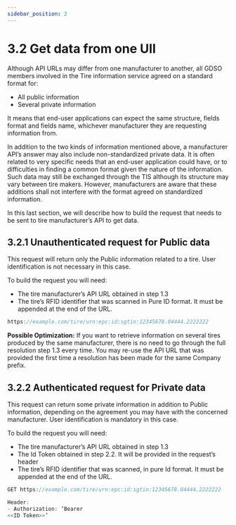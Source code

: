 ```yaml
---
sidebar_position: 2
---
```


# 3.2 Get data from one UII

Although API URLs may differ from one manufacturer to another, all GDSO members involved in the Tire
information service agreed on a standard format for:
* All public information
* Several private information
  
It means that end-user applications can expect the same structure, fields format and fields name, whichever manufacturer they are requesting information from.

In addition to the two kinds of information mentioned above, a manufacturer API’s answer may also include
non-standardized private data. It is often related to very specific needs that an end-user application could have, or to difficulties in finding a common format given the nature of the information. Such data may still be
exchanged through the TIS although its structure may vary between tire makers. However, manufacturers
are aware that these additions shall not interfere with the format agreed on standardized information.

In this last section, we will describe how to build the request that needs to be sent to tire manufacturer’s API
to get data.

## 3.2.1 Unauthenticated request for Public data
This request will return only the Public information related to a tire. User identification is not necessary in
this case.

To build the request you will need:
* The tire manufacturer’s API URL obtained in step 1.3
* The tire’s RFID identifier that was scanned in Pure ID format. It must be appended at the end of the
URL.


```jsx title='Example of url to call, combining url given by the revolver and tire ID'
https://example.com/tire/urn:epc:id:sgtin:12345678.04444.2222222
```

**Possible Optimization:** If you want to retrieve information on several tires produced by the same
manufacturer, there is no need to go through the full resolution step 1.3 every time. You may re-use the API
URL that was provided the first time a resolution has been made for the same Company prefix.

## 3.2.2 Authenticated request for Private data
This request can return some private information in addition to Public information, depending on the
agreement you may have with the concerned manufacturer. User identification is mandatory in this case.

To build the request you will need:
* The tire manufacturer’s API URL obtained in step 1.3
* The Id Token obtained in step 2.2. It will be provided in the request’s header
* The tire’s RFID identifier that was scanned, in pure Id format. It must be appended at the end of the
URL.

```jsx title='Example of header using token obtained'
GET https://example.com/tire/urn:epc:id:sgtin:12345678.04444.2222222

Header:
- Authorization: ‘Bearer
<<ID Token>>’
```